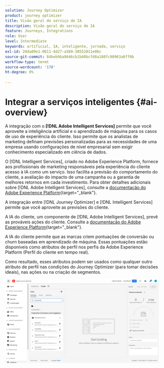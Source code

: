 ```yaml
---
solution: Journey Optimizer
product: journey optimizer
title: Visão geral do serviço de IA
description: Visão geral do serviço de IA
feature: Journeys, Integrations
role: User
level: Intermediate
keywords: artificial, IA, inteligente, jornada, serviço
exl-id: 20da09e1-0611-4d27-a589-30552011e06c
source-git-commit: 84beb9ba9646cb1b40bcfd8a180fc98963a8ff0b
workflow-type: tm+mt
source-wordcount: '178'
ht-degree: 0%

---
```


# Integrar a serviços inteligentes {#ai-overview}

A integração com o **[!DNL Adobe Intelligent Services]** permite que você aproveite a inteligência artificial e o aprendizado de máquina para os casos de uso de experiência do cliente. Isso permite que os analistas de marketing definam previsões personalizadas para as necessidades de uma empresa usando configurações de nível empresarial sem exigir conhecimento especializado em ciência de dados.

O [!DNL Intelligent Services], criado no Adobe Experience Platform, fornece aos profissionais de marketing responsáveis pela experiência do cliente acesso à IA como um serviço. Isso facilita a previsão do comportamento do cliente, a avaliação do impacto de uma campanha ou a garantia de melhores retornos em cada investimento. Para obter detalhes adicionais sobre [!DNL Adobe Intelligent Services], consulte a [documentação do Adobe Experience Platform](https://experienceleague.adobe.com/docs/experience-platform/intelligent-services/home.html){target="_blank"}.

A integração entre [!DNL Journey Optimizer] e [!DNL Intelligent Services] permite que você aproveite as previsões do cliente.

A IA do cliente, um componente de [!DNL Adobe Intelligent Services], prevê as prováveis ações do cliente. Consulte a [documentação do Adobe Experience Platform](https://experienceleague.adobe.com/docs/experience-platform/intelligent-services/customer-ai/overview.html){target="_blank"}.

A IA do cliente permite que as marcas criem pontuações de conversão ou churn baseadas em aprendizado de máquina. Essas pontuações estão disponíveis como atributos de perfil nos perfis da Adobe Experience Platform (Perfil do cliente em tempo real).

Como resultado, esses atributos podem ser usados como qualquer outro atributo de perfil nas condições do Journey Optimizer (para tomar decisões ideais), nas ações ou na criação de segmentos.

![](assets/customer-ai.png)
